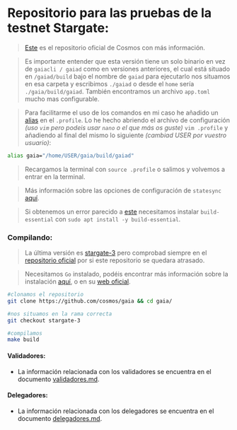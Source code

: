 # Repositorio para las pruebas de la testnet Stargate:

> [Este](https://github.com/cosmosdevs/stargate#testnet) es el repositorio oficial de Cosmos con más información.

> Es importante entender que esta versión tiene un solo binario en vez de `gaiacli / gaiad` como en versiones anteriores, el cual está situado en `/gaiad/build` bajo el nombre de `gaiad` para ejecutarlo nos situamos en esa carpeta y escribimos `./gaiad` o desde el `home` sería `./gaia/build/gaiad`. También encontramos un archivo `app.toml` mucho mas configurable.

> Para facilitarme el uso de los comandos en mi caso he añadido un [alias](https://es.wikipedia.org/wiki/Alias_(Unix)) en el `.profile`. Lo he hecho abriendo el archivo de configuración _(uso `vim` pero podeis usar `nano` o el que más os guste)_ `vim .profile` y añadiendo al final del mismo lo siguiente _(cambiad USER por vuestro usuario)_:
```sh
alias gaia="/home/USER/gaia/build/gaiad"
```

> Recargamos la terminal con `source .profile` o salimos y volvemos a entrar en la terminal.

> Más información sobre las opciones de configuración de `statesync` [aquí](https://docs.tendermint.com/master/tendermint-core/state-sync.html).

> Si obtenemos un error parecido a [este](https://github.com/Kava-Labs/kava/issues/656) necesitamos instalar `build-essential` con `sudo apt install -y build-essential`.

### Compilando:

> La última versión es [stargate-3](https://github.com/cosmos/gaia/releases/tag/stargate-3) pero comprobad siempre en el [repositorio oficial](https://github.com/cosmosdevs/stargate#testnet) por si este repositorio se quedara atrasado.

> Necesitamos `Go` instalado, podéis encontrar más información sobre la instalación [aquí](https://github.com/Colm3na/MeetupCosmos), o en su [web oficial](https://golang.org/doc/install).
```sh
#clonamos el repositorio
git clone https://github.com/cosmos/gaia && cd gaia/

#nos situamos en la rama correcta
git checkout stargate-3

#compilamos
make build
```

#### Validadores:
- La información relacionada con los validadores se encuentra en el documento [validadores.md](pruebasStargateCosmos/validadores/validadores.md).

#### Delegadores:
- La información relacionada con los delegadores se encuentra en el documento [delegadores.md](/pruebasStargateCosmos/delegadores/delegadores.md).
